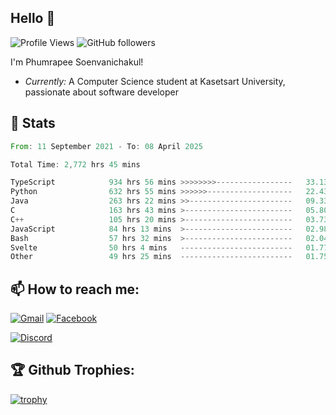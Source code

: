 
<h2>Hello 👋</h2> 

![Profile Views](https://komarev.com/ghpvc/?username=Homiez09&label=Profile%20views&color=0e75b6&style=flat)
![GitHub followers](https://img.shields.io/github/followers/HomieZ09.svg?style=social&label=Follow)


I'm Phumrapee Soenvanichakul!

- <i>Currently:</i> A Computer Science student at Kasetsart University, passionate about software developer

<h2>👀 Stats</h2>

<!--START_SECTION:waka-->

```rust
From: 11 September 2021 - To: 08 April 2025

Total Time: 2,772 hrs 45 mins

TypeScript            934 hrs 56 mins >>>>>>>>-----------------   33.13 %
Python                632 hrs 55 mins >>>>>>-------------------   22.43 %
Java                  263 hrs 22 mins >>-----------------------   09.33 %
C                     163 hrs 43 mins >------------------------   05.80 %
C++                   105 hrs 20 mins >------------------------   03.73 %
JavaScript            84 hrs 13 mins  >------------------------   02.98 %
Bash                  57 hrs 32 mins  >------------------------   02.04 %
Svelte                50 hrs 4 mins   -------------------------   01.77 %
Other                 49 hrs 25 mins  -------------------------   01.75 %
```

<!--END_SECTION:waka-->

<h2>📫 How to reach me:</h2>

<a href="mailto:phumrapeesoen1@gmail.com">![Gmail](https://img.shields.io/badge/Gmail-D14836?style=for-the-badge&logo=gmail&logoColor=white)</a> 
<a href="https://web.facebook.com/phumrapee.soenvanichakul.3/">![Facebook](https://img.shields.io/badge/Facebook-4267B2?style=for-the-badge&logo=facebook&logoColor=white)</a>

<a href="https://discord.gg/EWnAEUtFVm">![Discord](https://discord.c99.nl/widget/theme-1/297740667784921089.png)</a> 

<h2>🏆 Github Trophies:</h2>

[![trophy](https://github-profile-trophy.vercel.app/?username=Homiez09&theme=discord&row=1)](https://github.com/ryo-ma/github-profile-trophy)
